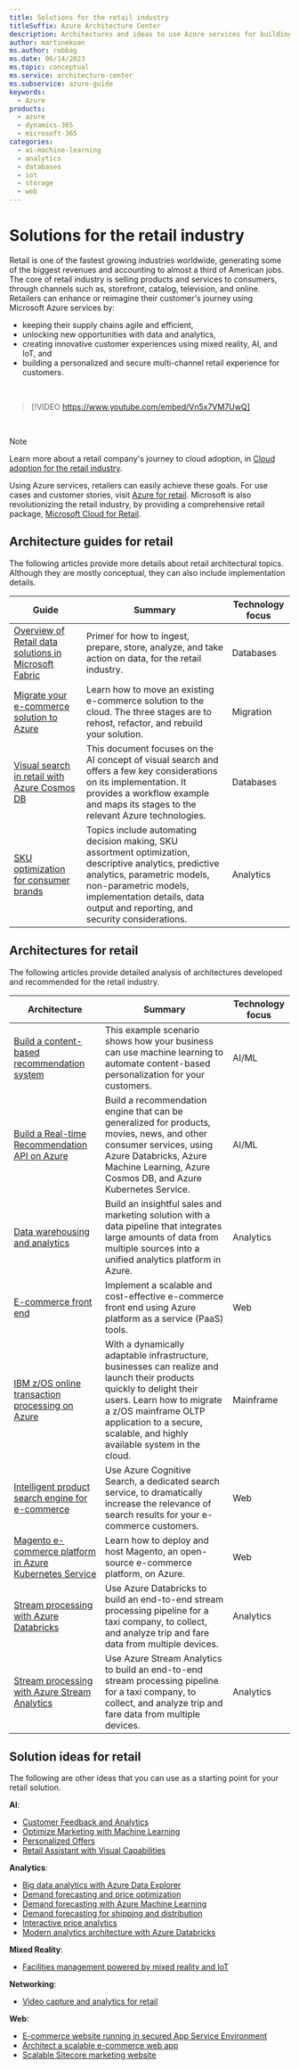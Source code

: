 ```yaml
---
title: Solutions for the retail industry
titleSuffix: Azure Architecture Center
description: Architectures and ideas to use Azure services for building efficient, scalable, and reliable retail solutions.
author: martinekuan
ms.author: robbag
ms.date: 06/14/2023
ms.topic: conceptual
ms.service: architecture-center
ms.subservice: azure-guide
keywords:
  - Azure
products:
  - azure
  - dynamics-365
  - microsoft-365
categories:
  - ai-machine-learning
  - analytics
  - databases
  - iot
  - storage
  - web
---
```


# Solutions for the retail industry

Retail is one of the fastest growing industries worldwide, generating some of the biggest revenues and accounting to almost a third of American jobs. The core of retail industry is selling products and services to consumers, through channels such as, storefront, catalog, television, and online. Retailers can enhance or reimagine their customer's journey using Microsoft Azure services by:

- keeping their supply chains agile and efficient,
- unlocking new opportunities with data and analytics,
- creating innovative customer experiences using mixed reality, AI, and IoT, and
- building a personalized and secure multi-channel retail experience for customers.

<br>

<!-- markdownlint-disable MD034 -->

> [!VIDEO https://www.youtube.com/embed/Vn5x7VM7UwQ]

<!-- markdownlint-enable MD034 -->

<br>

> [!NOTE]
> Learn more about a retail company's journey to cloud adoption, in [Cloud adoption for the retail industry](/azure/cloud-adoption-framework/industry/retail).

Using Azure services, retailers can easily achieve these goals. For use cases and customer stories, visit [Azure for retail](https://azure.microsoft.com/industries/retailers/). Microsoft is also revolutionizing the retail industry, by providing a comprehensive retail package, [Microsoft Cloud for Retail](https://www.microsoft.com/industry/retail/microsoft-cloud-for-retail).

## Architecture guides for retail

The following articles provide more details about retail architectural topics. Although they are mostly conceptual, they can also include implementation details.

| Guide | Summary | Technology focus |
| ------- | ------- | ------- |
| [Overview of Retail data solutions in Microsoft Fabric](/industry/retail/retail-data-solutions/overview-retail-data-solutions) | Primer for how to ingest, prepare, store, analyze, and take action on data, for the retail industry. | Databases |
| [Migrate your e-commerce solution to Azure](/previous-versions/azure/industry-marketing/retail/migrating-ecommerce-solution-to-azure?toc=/azure/architecture/toc.json&bc=/azure/architecture/_bread/toc.json) | Learn how to move an existing e-commerce solution to the cloud. The three stages are to rehost, refactor, and rebuild your solution. | Migration |
| [Visual search in retail with Azure Cosmos DB](/previous-versions/azure/industry-marketing/retail/visual-search-use-case-overview?toc=/azure/architecture/toc.json&bc=/azure/architecture/_bread/toc.json) | This document focuses on the AI concept of visual search and offers a few key considerations on its implementation. It provides a workflow example and maps its stages to the relevant Azure technologies. | Databases |
| [SKU optimization for consumer brands](/previous-versions/azure/industry-marketing/retail/sku-optimization-solution-guide?toc=/azure/architecture/toc.json&bc=/azure/architecture/_bread/toc.json) | Topics include automating decision making, SKU assortment optimization, descriptive analytics, predictive analytics, parametric models, non-parametric models, implementation details, data output and reporting, and security considerations. | Analytics |

## Architectures for retail

The following articles provide detailed analysis of architectures developed and recommended for the retail industry.

| Architecture | Summary | Technology focus |
| ------- | ------- | ------- |
| [Build a content-based recommendation system](/azure/architecture/solution-ideas/articles/build-content-based-recommendation-system-using-recommender) | This example scenario shows how your business can use machine learning to automate content-based personalization for your customers. | AI/ML |
| [Build a Real-time Recommendation API on Azure](../reference-architectures/ai/real-time-recommendation.yml) | Build a recommendation engine that can be generalized for products, movies, news, and other consumer services, using Azure Databricks, Azure Machine Learning, Azure Cosmos DB, and Azure Kubernetes Service. | AI/ML |
| [Data warehousing and analytics](../example-scenario/data/data-warehouse.yml) | Build an insightful sales and marketing solution with a data pipeline that integrates large amounts of data from multiple sources into a unified analytics platform in Azure. | Analytics |
| [E-commerce front end](../example-scenario/apps/ecommerce-scenario.yml) | Implement a scalable and cost-effective e-commerce front end using Azure platform as a service (PaaS) tools. | Web |
| [IBM z/OS online transaction processing on Azure](../example-scenario/mainframe/ibm-zos-online-transaction-processing-azure.yml) | With a dynamically adaptable infrastructure, businesses can realize and launch their products quickly to delight their users. Learn how to migrate a z/OS mainframe OLTP application to a secure, scalable, and highly available system in the cloud. | Mainframe |
| [Intelligent product search engine for e-commerce](../example-scenario/apps/ecommerce-search.yml) | Use Azure Cognitive Search, a dedicated search service, to dramatically increase the relevance of search results for your e-commerce customers. | Web |
| [Magento e-commerce platform in Azure Kubernetes Service](../example-scenario/magento/magento-azure.yml) | Learn how to deploy and host Magento, an open-source e-commerce platform, on Azure. | Web |
| [Stream processing with Azure Databricks](../reference-architectures/data/stream-processing-databricks.yml) | Use Azure Databricks to build an end-to-end stream processing pipeline for a taxi company, to collect, and analyze trip and fare data from multiple devices. | Analytics |
| [Stream processing with Azure Stream Analytics](../reference-architectures/data/stream-processing-stream-analytics.yml) | Use Azure Stream Analytics to build an end-to-end stream processing pipeline for a taxi company, to collect, and analyze trip and fare data from multiple devices. | Analytics |

## Solution ideas for retail

The following are other ideas that you can use as a starting point for your retail solution.

**AI**:

- [Customer Feedback and Analytics](../solution-ideas/articles/customer-feedback-and-analytics.yml)
- [Optimize Marketing with Machine Learning](../solution-ideas/articles/optimize-marketing-with-machine-learning.yml)
- [Personalized Offers](../solution-ideas/articles/personalized-offers.yml)
- [Retail Assistant with Visual Capabilities](../solution-ideas/articles/retail-assistant-or-vacation-planner-with-visual-capabilities.yml)

**Analytics**:

- [Big data analytics with Azure Data Explorer](../solution-ideas/articles/big-data-azure-data-explorer.yml)
- [Demand forecasting and price optimization](../solution-ideas/articles/demand-forecasting-price-optimization-marketing.yml)
- [Demand forecasting with Azure Machine Learning](../solution-ideas/articles/demand-forecasting.yml)
- [Demand forecasting for shipping and distribution](../solution-ideas/articles/demand-forecasting-for-shipping-and-distribution.yml)
- [Interactive price analytics](../solution-ideas/articles/interactive-price-analytics.yml)
- [Modern analytics architecture with Azure Databricks](../solution-ideas/articles/azure-databricks-modern-analytics-architecture.yml)

**Mixed Reality**:

- [Facilities management powered by mixed reality and IoT](../solution-ideas/articles/facilities-management-powered-by-mixed-reality-and-iot.yml)

**Networking**:

- [Video capture and analytics for retail](../networking/idea/video-analytics.yml)

**Web**:

- [E-commerce website running in secured App Service Environment](../web-apps/idea/ecommerce-website-running-in-secured-ase.yml)
- [Architect a scalable e-commerce web app](../web-apps/idea/scalable-ecommerce-web-app.yml)
- [Scalable Sitecore marketing website](../web-apps/hosting-applications/digital-marketing-sitecore.yml)
